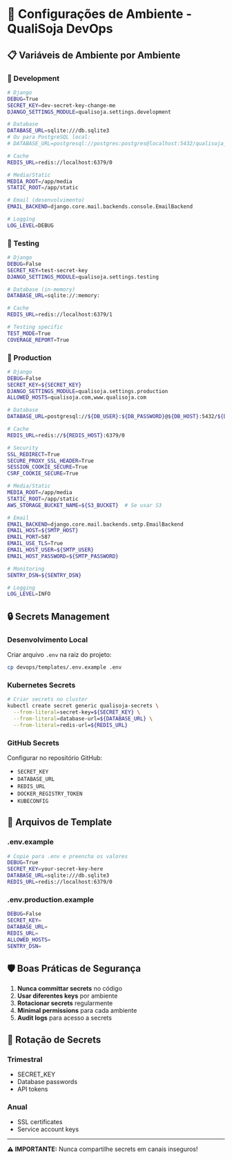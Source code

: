 # 🔐 Configurações de Ambiente - QualiSoja DevOps

## 📋 Variáveis de Ambiente por Ambiente

### 🔧 Development
```bash
# Django
DEBUG=True
SECRET_KEY=dev-secret-key-change-me
DJANGO_SETTINGS_MODULE=qualisoja.settings.development

# Database
DATABASE_URL=sqlite:///db.sqlite3
# Ou para PostgreSQL local:
# DATABASE_URL=postgresql://postgres:postgres@localhost:5432/qualisoja_dev

# Cache
REDIS_URL=redis://localhost:6379/0

# Media/Static
MEDIA_ROOT=/app/media
STATIC_ROOT=/app/static

# Email (desenvolvimento)
EMAIL_BACKEND=django.core.mail.backends.console.EmailBackend

# Logging
LOG_LEVEL=DEBUG
```

### 🧪 Testing
```bash
# Django
DEBUG=False
SECRET_KEY=test-secret-key
DJANGO_SETTINGS_MODULE=qualisoja.settings.testing

# Database (in-memory)
DATABASE_URL=sqlite://:memory:

# Cache
REDIS_URL=redis://localhost:6379/1

# Testing specific
TEST_MODE=True
COVERAGE_REPORT=True
```

### 🚀 Production
```bash
# Django
DEBUG=False
SECRET_KEY=${SECRET_KEY}
DJANGO_SETTINGS_MODULE=qualisoja.settings.production
ALLOWED_HOSTS=qualisoja.com,www.qualisoja.com

# Database
DATABASE_URL=postgresql://${DB_USER}:${DB_PASSWORD}@${DB_HOST}:5432/${DB_NAME}

# Cache
REDIS_URL=redis://${REDIS_HOST}:6379/0

# Security
SSL_REDIRECT=True
SECURE_PROXY_SSL_HEADER=True
SESSION_COOKIE_SECURE=True
CSRF_COOKIE_SECURE=True

# Media/Static
MEDIA_ROOT=/app/media
STATIC_ROOT=/app/static
AWS_STORAGE_BUCKET_NAME=${S3_BUCKET}  # Se usar S3

# Email
EMAIL_BACKEND=django.core.mail.backends.smtp.EmailBackend
EMAIL_HOST=${SMTP_HOST}
EMAIL_PORT=587
EMAIL_USE_TLS=True
EMAIL_HOST_USER=${SMTP_USER}
EMAIL_HOST_PASSWORD=${SMTP_PASSWORD}

# Monitoring
SENTRY_DSN=${SENTRY_DSN}

# Logging
LOG_LEVEL=INFO
```

## 🔒 Secrets Management

### Desenvolvimento Local
Criar arquivo `.env` na raiz do projeto:
```bash
cp devops/templates/.env.example .env
```

### Kubernetes Secrets
```bash
# Criar secrets no cluster
kubectl create secret generic qualisoja-secrets \
  --from-literal=secret-key=${SECRET_KEY} \
  --from-literal=database-url=${DATABASE_URL} \
  --from-literal=redis-url=${REDIS_URL}
```

### GitHub Secrets
Configurar no repositório GitHub:
- `SECRET_KEY`
- `DATABASE_URL`  
- `REDIS_URL`
- `DOCKER_REGISTRY_TOKEN`
- `KUBECONFIG`

## 📁 Arquivos de Template

### .env.example
```bash
# Copie para .env e preencha os valores
DEBUG=True
SECRET_KEY=your-secret-key-here
DATABASE_URL=sqlite:///db.sqlite3
REDIS_URL=redis://localhost:6379/0
```

### .env.production.example
```bash
DEBUG=False
SECRET_KEY=
DATABASE_URL=
REDIS_URL=
ALLOWED_HOSTS=
SENTRY_DSN=
```

## 🛡️ Boas Práticas de Segurança

1. **Nunca committar secrets** no código
2. **Usar diferentes keys** por ambiente
3. **Rotacionar secrets** regularmente
4. **Minimal permissions** para cada ambiente
5. **Audit logs** para acesso a secrets

## 🔄 Rotação de Secrets

### Trimestral
- SECRET_KEY
- Database passwords
- API tokens

### Anual
- SSL certificates
- Service account keys

---

**⚠️ IMPORTANTE:** Nunca compartilhe secrets em canais inseguros!
